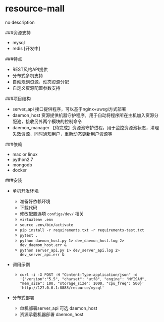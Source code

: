 # resource-mall
no description


###资源支持


- mysql
- redis [开发中]


###特点
- REST风格API提供
- 分布式多机支持
- 自动规划资源，动态资源分配
- 自定义资源配置参数支持


###项目结构
- server_api 接口提供程序，可以基于nginx+uwsgi方式部署
- daemon_host 资源提供机器守护程序，用于自动将程序所在主机加入资源分配池，接收另外两个模块的控制命令
- daemon_manager 【待完成】资源池守护进程，用于监控资源池状态，清理失效资源，同时通知用户，重新动态更新用户资源等


###依赖
- mac or linux
- python2.7
- mongodb
- docker


###安装
- 单机开发环境
  - 准备好依赖环境
  - 下载代码
  - 修改配置选项 `configs/dev/` 相关
  - `virtualenv .env`
  - `source .env/bin/activate`
  - `pip install -r requirements.txt -r requirements-test.txt`
  - `pytest .`
  - `python daemon_host.py 1> dev_daemon_host.log 2> dev_daemon_host.err &`
  - `python server_api.py 1> dev_server_api.log 2> dev_server_api.err &`

- 调用示例
  - `curl -i -X POST -H "Content-Type:application/json" -d '{"version":"5.5", "charset": "utf8", "engine": "MYISAM", "mem_size": 100, "storage_size": 1000, "cpu_freq": 500}' 'http://127.0.0.1:8888/resource/mysql'`

- 分布式部署
  - 单机部署server_api 可选 daemon_host
  - 资源承载机器部署 daemon_host
